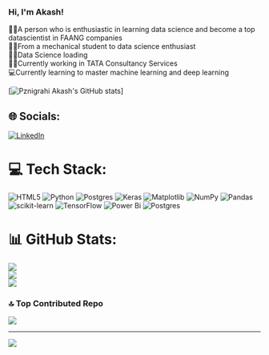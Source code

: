 

### Hi, I'm Akash!
👨‍💼A person who is enthusiastic in learning data science and become a top datascientist in FAANG companies<br/>
👨‍🎓From a mechanical student to data science enthusiast<br/>
🧑‍💻Data Science loading<br/>
🫶🏼Currently working in TATA Consultancy Services<br/>
💻Currently learning to master machine learning and deep learning<br/>

[![ Pznigrahi Akash's GitHub stats](https://github-readme-stats.vercel.app/api?username=akash-datascientists&show_icons=true&theme=radical)]





## 🌐 Socials:
[![LinkedIn](https://img.shields.io/badge/LinkedIn-%230077B5.svg?logo=linkedin&logoColor=white)](https://linkedin.com/in/www.linkedin.com/in/akash-panigrahi-5251b4274)

# 💻 Tech Stack:
![HTML5](https://img.shields.io/badge/html5-%23E34F26.svg?style=for-the-badge&logo=html5&logoColor=white) ![Python](https://img.shields.io/badge/python-3670A0?style=for-the-badge&logo=python&logoColor=ffdd54) ![Postgres](https://img.shields.io/badge/postgres-%23316192.svg?style=for-the-badge&logo=postgresql&logoColor=white) ![Keras](https://img.shields.io/badge/Keras-%23D00000.svg?style=for-the-badge&logo=Keras&logoColor=white) ![Matplotlib](https://img.shields.io/badge/Matplotlib-%23ffffff.svg?style=for-the-badge&logo=Matplotlib&logoColor=black) ![NumPy](https://img.shields.io/badge/numpy-%23013243.svg?style=for-the-badge&logo=numpy&logoColor=white) ![Pandas](https://img.shields.io/badge/pandas-%23150458.svg?style=for-the-badge&logo=pandas&logoColor=white) ![scikit-learn](https://img.shields.io/badge/scikit--learn-%23F7931E.svg?style=for-the-badge&logo=scikit-learn&logoColor=white) ![TensorFlow](https://img.shields.io/badge/TensorFlow-%23FF6F00.svg?style=for-the-badge&logo=TensorFlow&logoColor=white) ![Power Bi](https://img.shields.io/badge/power_bi-F2C811?style=for-the-badge&logo=powerbi&logoColor=black) ![Postgres](https://img.shields.io/badge/postgres-%23316192.svg?style=for-the-badge&logo=postgresql&logoColor=white)
# 📊 GitHub Stats:
![](https://github-readme-stats.vercel.app/api?username=akash-datascientists&theme=dark&hide_border=false&include_all_commits=false&count_private=false)<br/>
![](https://github-readme-streak-stats.herokuapp.com/?user=akash-datascientists&theme=dark&hide_border=false)<br/>
![](https://github-readme-stats.vercel.app/api/top-langs/?username=akash-datascientists&theme=dark&hide_border=false&include_all_commits=false&count_private=false&layout=compact)

### 🔝 Top Contributed Repo
![](https://github-contributor-stats.vercel.app/api?username=akash-datascientists&limit=5&theme=chalk&combine_all_yearly_contributions=true)

---
[![](https://visitcount.itsvg.in/api?id=akash-datascientists&icon=0&color=0)](https://visitcount.itsvg.in)

<!-- Proudly created with GPRM ( https://gprm.itsvg.in ) -->

<!-- Proudly created with GPRM ( https://gprm.itsvg.in ) -->
